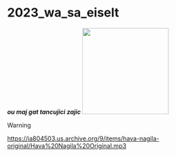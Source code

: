 # 2023_wa_sa_eiselt

***ou maj gat tancujici zajic***
<img src="https://media.discordapp.net/attachments/995477056425054230/999842645176234034/ezgif-4-04488ff962.gif" width="200" height="200" />

> [!WARNING]

https://ia804503.us.archive.org/9/items/hava-nagila-original/Hava%20Nagila%20Original.mp3
